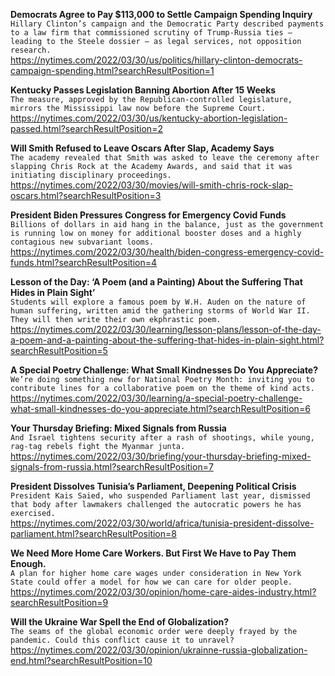 **Democrats Agree to Pay $113,000 to Settle Campaign Spending Inquiry**\
`Hillary Clinton’s campaign and the Democratic Party described payments to a law firm that commissioned scrutiny of Trump-Russia ties — leading to the Steele dossier — as legal services, not opposition research.`\
https://nytimes.com/2022/03/30/us/politics/hillary-clinton-democrats-campaign-spending.html?searchResultPosition=1

**Kentucky Passes Legislation Banning Abortion After 15 Weeks**\
`The measure, approved by the Republican-controlled legislature, mirrors the Mississippi law now before the Supreme Court.`\
https://nytimes.com/2022/03/30/us/kentucky-abortion-legislation-passed.html?searchResultPosition=2

**Will Smith Refused to Leave Oscars After Slap, Academy Says**\
`The academy revealed that Smith was asked to leave the ceremony after slapping Chris Rock at the Academy Awards, and said that it was initiating disciplinary proceedings.`\
https://nytimes.com/2022/03/30/movies/will-smith-chris-rock-slap-oscars.html?searchResultPosition=3

**President Biden Pressures Congress for Emergency Covid Funds**\
`Billions of dollars in aid hang in the balance, just as the government is running low on money for additional booster doses and a highly contagious new subvariant looms.`\
https://nytimes.com/2022/03/30/health/biden-congress-emergency-covid-funds.html?searchResultPosition=4

**Lesson of the Day: ‘A Poem (and a Painting) About the Suffering That Hides in Plain Sight’**\
`Students will explore a famous poem by W.H. Auden on the nature of human suffering, written amid the gathering storms of World War II. They will then write their own ekphrastic poem.`\
https://nytimes.com/2022/03/30/learning/lesson-plans/lesson-of-the-day-a-poem-and-a-painting-about-the-suffering-that-hides-in-plain-sight.html?searchResultPosition=5

**A Special Poetry Challenge: What Small Kindnesses Do You Appreciate?**\
`We’re doing something new for National Poetry Month: inviting you to contribute lines for a collaborative poem on the theme of kind acts.`\
https://nytimes.com/2022/03/30/learning/a-special-poetry-challenge-what-small-kindnesses-do-you-appreciate.html?searchResultPosition=6

**Your Thursday Briefing: Mixed Signals from Russia**\
`And Israel tightens security after a rash of shootings, while young, rag-tag rebels fight the Myanmar junta.`\
https://nytimes.com/2022/03/30/briefing/your-thursday-briefing-mixed-signals-from-russia.html?searchResultPosition=7

**President Dissolves Tunisia’s Parliament, Deepening Political Crisis**\
`President Kais Saied, who suspended Parliament last year, dismissed that body after lawmakers challenged the autocratic powers he has exercised.`\
https://nytimes.com/2022/03/30/world/africa/tunisia-president-dissolve-parliament.html?searchResultPosition=8

**We Need More Home Care Workers. But First We Have to Pay Them Enough.**\
`A plan for higher home care wages under consideration in New York State could offer a model for how we can care for older people.`\
https://nytimes.com/2022/03/30/opinion/home-care-aides-industry.html?searchResultPosition=9

**Will the Ukraine War Spell the End of Globalization?**\
`The seams of the global economic order were deeply frayed by the pandemic. Could this conflict cause it to unravel?`\
https://nytimes.com/2022/03/30/opinion/ukrainne-russia-globalization-end.html?searchResultPosition=10

